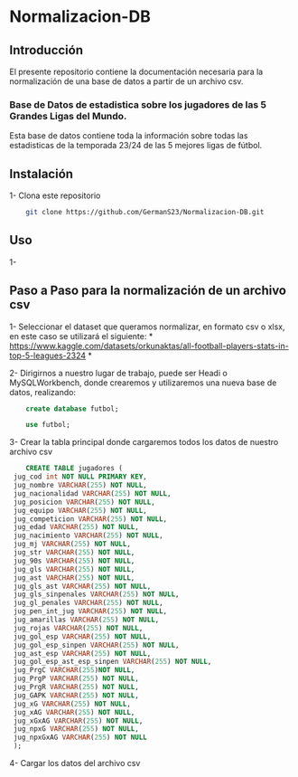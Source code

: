 # Normalizacion-DB

## Introducción
El presente repositorio contiene la documentación necesaria para la normalización de una base de datos a partir de un archivo csv.

### Base de Datos de estadistica sobre los jugadores de las 5 Grandes Ligas del Mundo.

Esta base de datos contiene toda la información sobre todas las estadisticas de la temporada 23/24 de las 5 mejores ligas de fútbol.

## Instalación

1- Clona este repositorio
```bash
    git clone https://github.com/GermanS23/Normalizacion-DB.git
 ```
## Uso

1- 


## Paso a Paso para la normalización de un archivo csv

1- Seleccionar el dataset que queramos normalizar, en formato csv o xlsx, en este caso se utilizará el siguiente:
*
https://www.kaggle.com/datasets/orkunaktas/all-football-players-stats-in-top-5-leagues-2324
*

2- Dirigirnos a nuestro lugar de trabajo, puede ser Headi o MySQLWorkbench, donde crearemos y utilizaremos una nueva base de datos, realizando:
```sql
    create database futbol;
```
```sql
    use futbol;
```

3- Crear la tabla  principal donde cargaremos todos los datos de nuestro archivo csv

```sql
    CREATE TABLE jugadores (
 jug_cod int NOT NULL PRIMARY KEY,
 jug_nombre VARCHAR(255) NOT NULL,
 jug_nacionalidad VARCHAR(255) NOT NULL,
 jug_posicion VARCHAR(255) NOT NULL,
 jug_equipo VARCHAR(255) NOT NULL,
 jug_competicion VARCHAR(255) NOT NULL,
 jug_edad VARCHAR(255) NOT NULL,
 jug_nacimiento VARCHAR(255) NOT NULL,
 jug_mj VARCHAR(255) NOT NULL,
 jug_str VARCHAR(255) NOT NULL,
 jug_90s VARCHAR(255) NOT NULL,
 jug_gls VARCHAR(255) NOT NULL,
 jug_ast VARCHAR(255) NOT NULL,
 jug_gls_ast VARCHAR(255) NOT NULL,
 jug_gls_sinpenales VARCHAR(255) NOT NULL,
 jug_gl_penales VARCHAR(255) NOT NULL,
 jug_pen_int_jug VARCHAR(255) NOT NULL,
 jug_amarillas VARCHAR(255) NOT NULL,
 jug_rojas VARCHAR(255) NOT NULL,
 jug_gol_esp VARCHAR(255) NOT NULL,
 jug_gol_esp_sinpen VARCHAR(255) NOT NULL,
 jug_ast_esp VARCHAR(255) NOT NULL,
 jug_gol_esp_ast_esp_sinpen VARCHAR(255) NOT NULL,
 jug_PrgC VARCHAR(255)NOT NULL,
 jug_PrgP VARCHAR(255) NOT NULL,
 jug_PrgR VARCHAR(255) NOT NULL,
 jug_GAPK VARCHAR(255) NOT NULL,
 jug_xG VARCHAR(255) NOT NULL,
 jug_xAG VARCHAR(255) NOT NULL,
 jug_xGxAG VARCHAR(255) NOT NULL,
 jug_npxG VARCHAR(255) NOT NULL,
 jug_npxGxAG VARCHAR(255) NOT NULL 
 );

```
4- Cargar los datos del archivo csv


